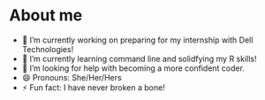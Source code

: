 # About me

- 🔭 I’m currently working on preparing for my internship with Dell Technologies!
- 🌱 I’m currently learning command line and solidfying my R skills!
- 🤔 I’m looking for help with becoming a more confident coder.
- 😄 Pronouns: She/Her/Hers
- ⚡ Fun fact: I have never broken a bone!
